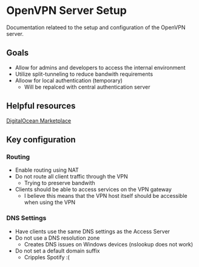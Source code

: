 # OpenVPN Server Setup

Documentation relateed to the setup and configuration of the OpenVPN server.

## Goals

- Allow for admins and developers to access the internal environment
- Utilize split-tunneling to reduce bandwith requirements
- Alloow for local authentication (temporary)
  - Will be repalced with central authentication server

## Helpful resources

[DigitalOcean Marketplace](https://marketplace.digitalocean.com/apps/openvpn-access-server)

## Key configuration

### Routing

- Enable routing using NAT
- Do not route all client traffic through the VPN
  - Trying to preserve bandwith
- Clients should be able to access services on the VPN gateway
  - I believe this means that the VPN host itself should be accessible when using the VPN

### DNS Settings

- Have clients use the same DNS settings as the Access Server
- Do not use a DNS resolution zone
  - Creates DNS issues on Windows devices (nslookup does not work)
- Do not set a default domain suffix
  - Cripples Spotify :(
